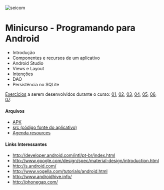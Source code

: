 ![seicom](https://cloud.githubusercontent.com/assets/4070127/11022827/29ea1924-8650-11e5-93b2-fab7ea1528f8.png)
# Minicurso - Programando para Android

* Introdução
* Componentes e recursos de um aplicativo
* Android Studio
* Views e Layout
* Intenções
* DAO
* Persistência no SQLite

[Exercícios](https://github.com/medeirosthiiago/seicom-android/tree/master/exercicios) a serem desenvolvidos durante o curso:
[01](https://github.com/medeirosthiiago/seicom-android/tree/master/exercicios/exer-01), 
[02](https://github.com/medeirosthiiago/seicom-android/tree/master/exercicios/exer-02), 
[03](https://github.com/medeirosthiiago/seicom-android/tree/master/exercicios/exer-03), 
[04](https://github.com/medeirosthiiago/seicom-android/tree/master/exercicios/exer-04), 
[05](https://github.com/medeirosthiiago/seicom-android/tree/master/exercicios/exer-05), 
[06](https://github.com/medeirosthiiago/seicom-android/tree/master/exercicios/exer-06), 
[07](https://github.com/medeirosthiiago/seicom-android/tree/master/exercicios/exer-07).

#### Arquivos
- [APK](https://github.com/medeirosthiiago/seicom-android/blob/master/app-release.apk?raw=true)
- [src (código fonte do aplicativo)](https://github.com/medeirosthiiago/seicom-android/tree/master/src)
- [Agenda resources](https://github.com/medeirosthiiago/seicom-android/blob/master/agenda-res.zip)

#### Links Interessantes
- http://developer.android.com/intl/pt-br/index.html
- http://www.google.com/design/spec/material-design/introduction.html
- http://s.android.com/
- http://www.vogella.com/tutorials/android.html
- http://www.androidhive.info/
- http://phonegap.com/
